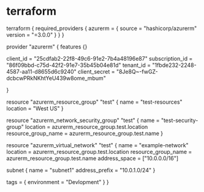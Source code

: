 # terraform
terraform {
  required_providers {
    azurerm = {
      source  = "hashicorp/azurerm"
      version = "=3.0.0"
    }
  }
}


provider "azurerm" {
  features {}

  client_id = "25cdfab2-22f8-49c6-91e2-7b4a48196e87"
  subscription_id = "86f09bbd-c75d-42f2-91e7-35b45b04e81d"
  tenant_id = "1fbde232-2248-4587-aa11-d8655d6c9240"
  client_secret = "8Je8Q~-fwGZ-dcbcwPRkNKhtYeU439w8ome_mbum"

}

resource "azurerm_resource_group" "test" {
  name     = "test-resources"
  location = "West US"
}

resource "azurerm_network_security_group" "test" {
  name                = "test-security-group"
  location            = azurerm_resource_group.test.location
  resource_group_name = azurerm_resource_group.test.name
}

resource "azurerm_virtual_network" "test" {
  name                = "example-network"
  location            = azurerm_resource_group.test.location
  resource_group_name = azurerm_resource_group.test.name
  address_space       = ["10.0.0.0/16"]
  

  subnet {
    name           = "subnet1"
    address_prefix = "10.0.1.0/24"
  }

  
  tags = {
    environment = "Devlopment"
  }
}
